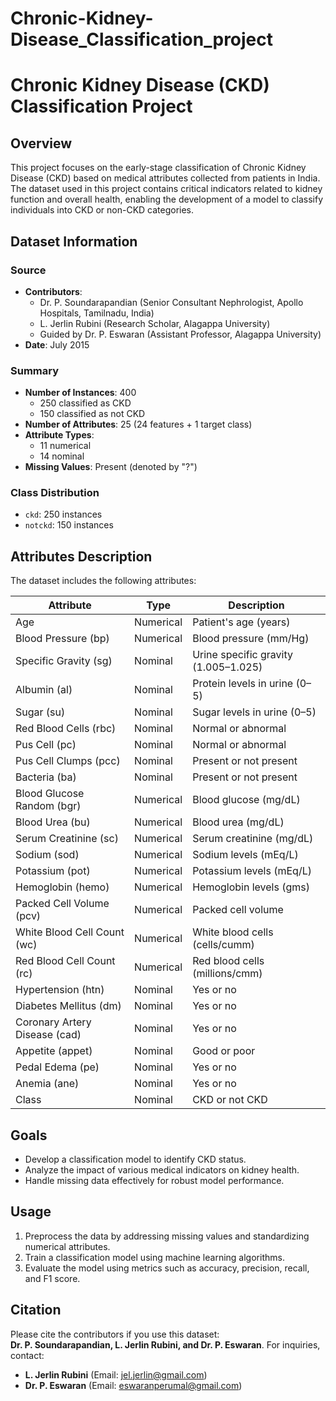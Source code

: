# Chronic-Kidney-Disease_Classification_project

# Chronic Kidney Disease (CKD) Classification Project

## Overview

This project focuses on the early-stage classification of Chronic Kidney Disease (CKD) based on medical attributes collected from patients in India. The dataset used in this project contains critical indicators related to kidney function and overall health, enabling the development of a model to classify individuals into CKD or non-CKD categories.

## Dataset Information

### Source
- **Contributors**:  
  - Dr. P. Soundarapandian (Senior Consultant Nephrologist, Apollo Hospitals, Tamilnadu, India)  
  - L. Jerlin Rubini (Research Scholar, Alagappa University)  
  - Guided by Dr. P. Eswaran (Assistant Professor, Alagappa University)  
- **Date**: July 2015  

### Summary
- **Number of Instances**: 400  
  - 250 classified as CKD  
  - 150 classified as not CKD  
- **Number of Attributes**: 25 (24 features + 1 target class)  
- **Attribute Types**:  
  - 11 numerical  
  - 14 nominal  
- **Missing Values**: Present (denoted by "?")  

### Class Distribution
- `ckd`: 250 instances  
- `notckd`: 150 instances  

## Attributes Description

The dataset includes the following attributes:

| Attribute               | Type      | Description                             |
|-------------------------|-----------|-----------------------------------------|
| Age                    | Numerical | Patient's age (years)                  |
| Blood Pressure (bp)    | Numerical | Blood pressure (mm/Hg)                 |
| Specific Gravity (sg)  | Nominal   | Urine specific gravity (1.005–1.025)   |
| Albumin (al)           | Nominal   | Protein levels in urine (0–5)          |
| Sugar (su)             | Nominal   | Sugar levels in urine (0–5)            |
| Red Blood Cells (rbc)  | Nominal   | Normal or abnormal                     |
| Pus Cell (pc)          | Nominal   | Normal or abnormal                     |
| Pus Cell Clumps (pcc)  | Nominal   | Present or not present                 |
| Bacteria (ba)          | Nominal   | Present or not present                 |
| Blood Glucose Random (bgr) | Numerical | Blood glucose (mg/dL)              |
| Blood Urea (bu)        | Numerical | Blood urea (mg/dL)                     |
| Serum Creatinine (sc)  | Numerical | Serum creatinine (mg/dL)               |
| Sodium (sod)           | Numerical | Sodium levels (mEq/L)                  |
| Potassium (pot)        | Numerical | Potassium levels (mEq/L)               |
| Hemoglobin (hemo)      | Numerical | Hemoglobin levels (gms)                |
| Packed Cell Volume (pcv)| Numerical | Packed cell volume                     |
| White Blood Cell Count (wc)| Numerical | White blood cells (cells/cumm)     |
| Red Blood Cell Count (rc)| Numerical | Red blood cells (millions/cmm)      |
| Hypertension (htn)     | Nominal   | Yes or no                              |
| Diabetes Mellitus (dm) | Nominal   | Yes or no                              |
| Coronary Artery Disease (cad) | Nominal | Yes or no                          |
| Appetite (appet)       | Nominal   | Good or poor                           |
| Pedal Edema (pe)       | Nominal   | Yes or no                              |
| Anemia (ane)           | Nominal   | Yes or no                              |
| Class                  | Nominal   | CKD or not CKD                         |

## Goals

- Develop a classification model to identify CKD status.  
- Analyze the impact of various medical indicators on kidney health.  
- Handle missing data effectively for robust model performance.  

## Usage

1. Preprocess the data by addressing missing values and standardizing numerical attributes.  
2. Train a classification model using machine learning algorithms.  
3. Evaluate the model using metrics such as accuracy, precision, recall, and F1 score.  

## Citation

Please cite the contributors if you use this dataset:  
**Dr. P. Soundarapandian, L. Jerlin Rubini, and Dr. P. Eswaran**. For inquiries, contact:  
- **L. Jerlin Rubini** (Email: jel.jerlin@gmail.com)  
- **Dr. P. Eswaran** (Email: eswaranperumal@gmail.com)  
